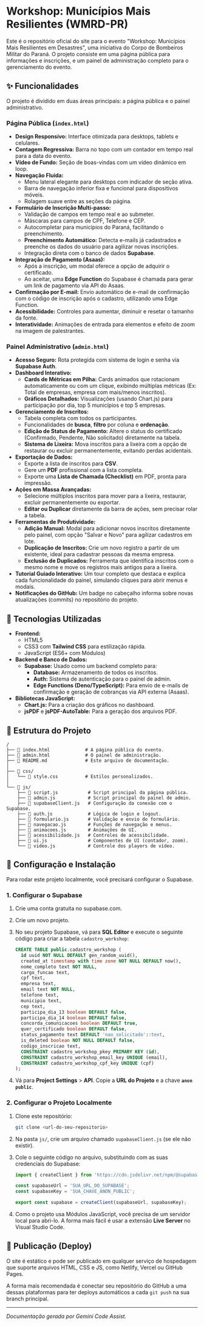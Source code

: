 # Workshop: Municípios Mais Resilientes (WMRD-PR)

Este é o repositório oficial do site para o evento "Workshop: Municípios Mais Resilientes em Desastres", uma iniciativa do Corpo de Bombeiros Militar do Paraná. O projeto consiste em uma página pública para informações e inscrições, e um painel de administração completo para o gerenciamento do evento.

## ✨ Funcionalidades

O projeto é dividido em duas áreas principais: a página pública e o painel administrativo.

### Página Pública (`index.html`)

- **Design Responsivo:** Interface otimizada para desktops, tablets e celulares.
- **Contagem Regressiva:** Barra no topo com um contador em tempo real para a data do evento.
- **Vídeo de Fundo:** Seção de boas-vindas com um vídeo dinâmico em loop.
- **Navegação Fluida:**
  - Menu lateral elegante para desktops com indicador de seção ativa.
  - Barra de navegação inferior fixa e funcional para dispositivos móveis.
  - Rolagem suave entre as seções da página.
- **Formulário de Inscrição Multi-passo:**
  - Validação de campos em tempo real e ao submeter.
  - Máscaras para campos de CPF, Telefone e CEP.
  - Autocompletar para municípios do Paraná, facilitando o preenchimento.
  - **Preenchimento Automático:** Detecta e-mails já cadastrados e preenche os dados do usuário para agilizar novas inscrições.
  - Integração direta com o banco de dados **Supabase**.
- **Integração de Pagamento (Asaas):**
  - Após a inscrição, um modal oferece a opção de adquirir o certificado.
  - Ao aceitar, uma **Edge Function** do Supabase é chamada para gerar um link de pagamento via API do Asaas.
- **Confirmação por E-mail:** Envio automático de e-mail de confirmação com o código de inscrição após o cadastro, utilizando uma Edge Function.
- **Acessibilidade:** Controles para aumentar, diminuir e resetar o tamanho da fonte.
- **Interatividade:** Animações de entrada para elementos e efeito de zoom na imagem de palestrantes.

### Painel Administrativo (`admin.html`)

- **Acesso Seguro:** Rota protegida com sistema de login e senha via **Supabase Auth**.
- **Dashboard Interativo:**
  - **Cards de Métricas em Pilha:** Cards animados que rotacionam automaticamente ou com um clique, exibindo múltiplas métricas (Ex: Total de empresas, empresa com mais/menos inscritos).
  - **Gráficos Detalhados:** Visualizações (usando Chart.js) para participação por dia, top 5 municípios e top 5 empresas.
- **Gerenciamento de Inscritos:**
  - Tabela completa com todos os participantes.
  - Funcionalidades de **busca**, **filtro** por coluna e **ordenação**.
  - **Edição de Status de Pagamento:** Altere o status do certificado (Confirmado, Pendente, Não solicitado) diretamente na tabela.
  - **Sistema de Lixeira:** Mova inscritos para a lixeira com a opção de restaurar ou excluir permanentemente, evitando perdas acidentais.
- **Exportação de Dados:**
  - Exporte a lista de inscritos para **CSV**.
  - Gere um **PDF** profissional com a lista completa.
  - Exporte uma **Lista de Chamada (Checklist)** em PDF, pronta para impressão.
- **Ações em Massa Avançadas:**
  - Selecione múltiplos inscritos para mover para a lixeira, restaurar, excluir permanentemente ou exportar.
  - **Editar ou Duplicar** diretamente da barra de ações, sem precisar rolar a tabela.
- **Ferramentas de Produtividade:**
  - **Adição Manual:** Modal para adicionar novos inscritos diretamente pelo painel, com opção "Salvar e Novo" para agilizar cadastros em lote.
  - **Duplicação de Inscritos:** Crie um novo registro a partir de um existente, ideal para cadastrar pessoas da mesma empresa.
  - **Exclusão de Duplicados:** Ferramenta que identifica inscritos com o mesmo nome e move os registros mais antigos para a lixeira.
- **Tutorial Guiado Interativo:** Um tour completo que destaca e explica cada funcionalidade do painel, simulando cliques para abrir menus e modais.
- **Notificações do GitHub:** Um badge no cabeçalho informa sobre novas atualizações (commits) no repositório do projeto.

## 🚀 Tecnologias Utilizadas

- **Frontend:**
  - HTML5
  - CSS3 com **Tailwind CSS** para estilização rápida.
  - JavaScript (ES6+ com Módulos)
- **Backend e Banco de Dados:**
  - **Supabase:** Usado como um backend completo para:
    - **Database:** Armazenamento de todos os inscritos.
    - **Auth:** Sistema de autenticação para o painel de admin.
    - **Edge Functions (Deno/TypeScript):** Para envio de e-mails de confirmação e geração de cobranças via API externa (Asaas).
- **Bibliotecas JavaScript:**
  - **Chart.js:** Para a criação dos gráficos no dashboard.
  - **jsPDF** e **jsPDF-AutoTable:** Para a geração dos arquivos PDF.

## 📂 Estrutura do Projeto

```
/
├── 📄 index.html             # A página pública do evento.
├── 📄 admin.html             # O painel de administração.
├── 📄 README.md              # Este arquivo de documentação.
│
├── 📁 css/
│   └── 📄 style.css          # Estilos personalizados.
│
└── 📁 js/
    ├── 📄 script.js           # Script principal da página pública.
    ├── 📄 admin.js            # Script principal do painel de admin.
    ├── 📄 supabaseClient.js   # Configuração da conexão com o Supabase.
    ├── 📄 auth.js             # Lógica de login e logout.
    ├── 📄 formulario.js       # Validação e envio do formulário.
    ├── 📄 navegacao.js        # Funções de navegação e menus.
    ├── 📄 animacoes.js        # Animações de UI.
    ├── 📄 acessibilidade.js   # Controles de acessibilidade.
    ├── 📄 ui.js               # Componentes de UI (contador, zoom).
    └── 📄 video.js            # Controle dos players de vídeo.
```

## 🔧 Configuração e Instalação

Para rodar este projeto localmente, você precisará configurar o Supabase.

### 1. Configurar o Supabase

1.  Crie uma conta gratuita no supabase.com.
2.  Crie um novo projeto.
3.  No seu projeto Supabase, vá para **SQL Editor** e execute o seguinte código para criar a tabela `cadastro_workshop`:

    ```sql
    CREATE TABLE public.cadastro_workshop (
      id uuid NOT NULL DEFAULT gen_random_uuid(),
      created_at timestamp with time zone NOT NULL DEFAULT now(),
      nome_completo text NOT NULL,
      cargo_funcao text,
      cpf text,
      empresa text,
      email text NOT NULL,
      telefone text,
      municipio text,
      cep text,
      participa_dia_13 boolean DEFAULT false,
      participa_dia_14 boolean DEFAULT false,
      concorda_comunicacoes boolean DEFAULT true,
      quer_certificado boolean DEFAULT false,
      status_pagamento text DEFAULT 'nao_solicitado'::text,
      is_deleted boolean NOT NULL DEFAULT false,
      codigo_inscricao text,
      CONSTRAINT cadastro_workshop_pkey PRIMARY KEY (id),      
      CONSTRAINT cadastro_workshop_email_key UNIQUE (email),
      CONSTRAINT cadastro_workshop_cpf_key UNIQUE (cpf)
    );
    ```

4.  Vá para **Project Settings** > **API**. Copie a **URL do Projeto** e a chave **`anon` `public`**.

### 2. Configurar o Projeto Localmente

1.  Clone este repositório:
    ```bash
    git clone <url-do-seu-repositorio>
    ```
2.  Na pasta `js/`, crie um arquivo chamado `supabaseClient.js` (se ele não existir).
3.  Cole o seguinte código no arquivo, substituindo com as suas credenciais do Supabase:

    ```javascript
    import { createClient } from 'https://cdn.jsdelivr.net/npm/@supabase/supabase-js@2';

    const supabaseUrl = 'SUA_URL_DO_SUPABASE';
    const supabaseKey = 'SUA_CHAVE_ANON_PUBLIC';

    export const supabase = createClient(supabaseUrl, supabaseKey);
    ```

4.  Como o projeto usa Módulos JavaScript, você precisa de um servidor local para abri-lo. A forma mais fácil é usar a extensão **Live Server** no Visual Studio Code.

## 🚀 Publicação (Deploy)

O site é estático e pode ser publicado em qualquer serviço de hospedagem que suporte arquivos HTML, CSS e JS, como Netlify, Vercel ou GitHub Pages.

A forma mais recomendada é conectar seu repositório do GitHub a uma dessas plataformas para ter deploys automáticos a cada `git push` na sua branch principal.

---
*Documentação gerada por Gemini Code Assist.*